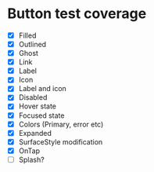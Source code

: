 # Button test coverage

- [x] Filled
- [x] Outlined
- [x] Ghost
- [x] Link
- [x] Label
- [x] Icon
- [x] Label and icon
- [x] Disabled
- [x] Hover state
- [x] Focused state
- [x] Colors (Primary, error etc)
- [x] Expanded
- [x] SurfaceStyle modification
- [x] OnTap
- [ ] Splash?
